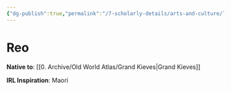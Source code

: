 ```yaml
---
{"dg-publish":true,"permalink":"/7-scholarly-details/arts-and-culture/languages/reo/","noteIcon":""}
---
```


# Reo

**Native to**: [[0. Archive/Old World Atlas/Grand Kieves\|Grand Kieves]] 

**IRL Inspiration**: Maori 